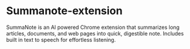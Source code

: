 # Summanote-extension
SummaNote is an AI powered Chrome extension that summarizes long articles, documents, and web pages into quick, digestible note. Includes  built in text to speech for effortless listening.
